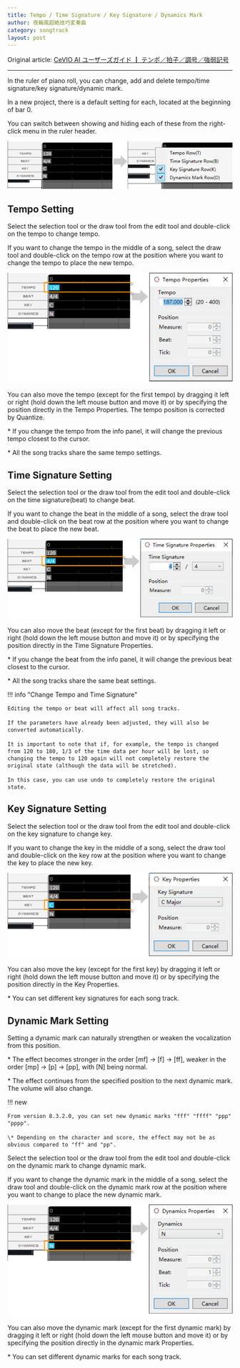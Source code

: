 ```yaml
---
title: Tempo / Time Signature / Key Signature / Dynamics Mark
author: 夜輪風超絶技巧変奏曲
category: songtrack
layout: post
---
```

Original article: [CeVIO AI ユーザーズガイド ┃ テンポ／拍子／調号／強弱記号](https://cevio.jp/guide/cevio_ai/songtrack/songtrack/)

---

In the ruler of piano roll, you can change, add and delete tempo/time signature/key signature/dynamic mark.

In a new project, there is a default setting for each, located at the beginning of bar 0.

You can switch between showing and hiding each of these from the right-click menu in the ruler header.

![setting](images/songtrack_copy_1.png)

## Tempo Setting

Select the selection tool or the draw tool from the edit tool and double-click on the tempo to change tempo.

If you want to change the tempo in the middle of a song, select the draw tool and double-click on the tempo row at the position where you want to change the tempo to place the new tempo.

![set new tempo](images/songtrack_copy_2.png)

You can also move the tempo (except for the first tempo) by dragging it left or right (hold down the left mouse button and move it) or by specifying the position directly in the Tempo Properties. The tempo position is corrected by Quantize.

\* If you change the tempo from the info panel, it will change the previous tempo closest to the cursor.

\* All the song tracks share the same tempo settings.

## Time Signature Setting

Select the selection tool or the draw tool from the edit tool and double-click on the time signature(beat) to change beat.

If you want to change the beat in the middle of a song, select the draw tool and double-click on the beat row at the position where you want to change the beat to place the new beat.

![set new beat](images/songtrack_copy_3.png)

You can also move the beat (except for the first beat) by dragging it left or right (hold down the left mouse button and move it) or by specifying the position directly in the Time Signature Properties.

\* If you change the beat from the info panel, it will change the previous beat closest to the cursor.

\* All the song tracks share the same beat settings.

!!! info "Change Tempo and Time Signature"

    Editing the tempo or beat will affect all song tracks.

    If the parameters have already been adjusted, they will also be converted automatically.

    It is important to note that if, for example, the tempo is changed from 120 to 180, 1/3 of the time data per hour will be lost, so changing the tempo to 120 again will not completely restore the original state (although the data will be stretched).

    In this case, you can use undo to completely restore the original state.

## Key Signature Setting

Select the selection tool or the draw tool from the edit tool and double-click on the key signature to change key.

If you want to change the key in the middle of a song, select the draw tool and double-click on the key row at the position where you want to change the key to place the new key.

![set new key](images/songtrack_copy_4.png)

You can also move the key (except for the first key) by dragging it left or right (hold down the left mouse button and move it) or by specifying the position directly in the Key Properties.

\* You can set different key signatures for each song track.

## Dynamic Mark Setting

Setting a dynamic mark can naturally strengthen or weaken the vocalization from this position.

\* The effect becomes stronger in the order [mf] → [f] → [ff], weaker in the order [mp] → [p] → [pp], with [N] being normal.

\* The effect continues from the specified position to the next dynamic mark. The volume will also change.

!!! new

    From version 8.3.2.0, you can set new dynamic marks "fff" "ffff" "ppp" "pppp".

    \* Depending on the character and score, the effect may not be as obvious compared to "ff" and "pp".

Select the selection tool or the draw tool from the edit tool and double-click on the dynamic mark to change dynamic mark.

If you want to change the dynamic mark in the middle of a song, select the draw tool and double-click on the dynamic mark row at the position where you want to change to place the new dynamic mark.

![set new dynamics](images/songtrack_copy_5.png)

You can also move the dynamic mark (except for the first dynamic mark) by dragging it left or right (hold down the left mouse button and move it) or by specifying the position directly in the dynamic mark Properties.

\* You can set different dynamic marks for each song track.
